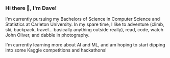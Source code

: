 ### Hi there 👋, I'm Dave!

I'm currently pursuing my Bachelors of Science in Computer Science and Statistics at Carleton University. In my spare time, I like to adventure (climb, ski, backpack, travel... basically anything outside really), read, code, watch John Oliver, and dabble in photography.

I'm currently learning more about AI and ML, and am hoping to start dipping into some Kaggle competitions and hackathons!

<!--
**davidghobson1/davidghobson1** is a ✨ _special_ ✨ repository because its `README.md` (this file) appears on your GitHub profile.
